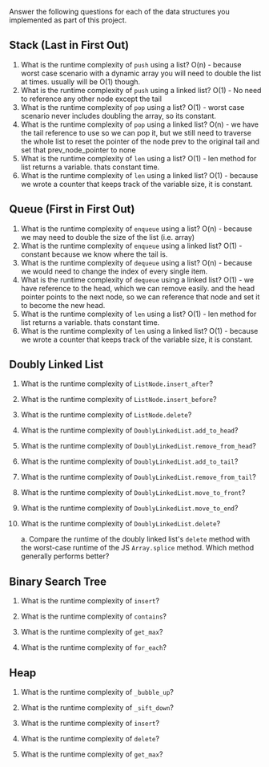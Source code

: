 Answer the following questions for each of the data structures you implemented as part of this project.

## Stack (Last in First Out)

1. What is the runtime complexity of `push` using a list?
    O(n) - because worst case scenario with a dynamic array you will 
           need to double the list at times. usually will be O(1) though. 
2. What is the runtime complexity of `push` using a linked list?
    O(1) - No need to reference any other 
           node except the tail
3. What is the runtime complexity of `pop` using a list?
    O(1) - worst case scenario never includes doubling the array, so its constant. 
4. What is the runtime complexity of `pop` using a linked list?
    O(n) - we have the tail reference to use so we can pop it, but we still need to  traverse the whole list
           to reset the pointer of the node prev to the original tail and set that prev_node_pointer to none
5. What is the runtime complexity of `len` using a list?
    O(1) - len method for list returns a variable. thats constant time. 
6. What is the runtime complexity of `len` using a linked list?
    O(1) - because we wrote a counter that keeps track of the variable size, it is constant. 

## Queue (First in First Out)
1. What is the runtime complexity of `enqueue` using a list?
    O(n) - because we may need to double the size of the list (i.e. array)
2. What is the runtime complexity of `enqueue` using a linked list?
    O(1) - constant because we know where the tail is. 
3. What is the runtime complexity of `dequeue` using a list?
    O(n) - because we would need to change the index of every single item.
4. What is the runtime complexity of `dequeue` using a linked list?
    O(1) - we have reference to the head, which we can remove easily.
           and the head pointer points to the next node, so we can reference that node 
           and set it to become the new head. 
5. What is the runtime complexity of `len` using a list?
    O(1) - len method for list returns a variable. thats constant time. 
6. What is the runtime complexity of `len` using a linked list?
    O(1) - because we wrote a counter that keeps track of the variable size, it is constant. 

## Doubly Linked List

1. What is the runtime complexity of `ListNode.insert_after`?

2. What is the runtime complexity of `ListNode.insert_before`?

3. What is the runtime complexity of `ListNode.delete`?

4. What is the runtime complexity of `DoublyLinkedList.add_to_head`?

5. What is the runtime complexity of `DoublyLinkedList.remove_from_head`?

6. What is the runtime complexity of `DoublyLinkedList.add_to_tail`?

7. What is the runtime complexity of `DoublyLinkedList.remove_from_tail`?

8. What is the runtime complexity of `DoublyLinkedList.move_to_front`?

9. What is the runtime complexity of `DoublyLinkedList.move_to_end`?

10. What is the runtime complexity of `DoublyLinkedList.delete`?

    a. Compare the runtime of the doubly linked list's `delete` method with the worst-case runtime of the JS `Array.splice` method. Which method generally performs better?

## Binary Search Tree

1. What is the runtime complexity of `insert`? 

2. What is the runtime complexity of `contains`?

3. What is the runtime complexity of `get_max`? 

4. What is the runtime complexity of `for_each`?
    
## Heap

1. What is the runtime complexity of `_bubble_up`?

2. What is the runtime complexity of `_sift_down`?

3. What is the runtime complexity of `insert`?

4. What is the runtime complexity of `delete`?

5. What is the runtime complexity of `get_max`?
